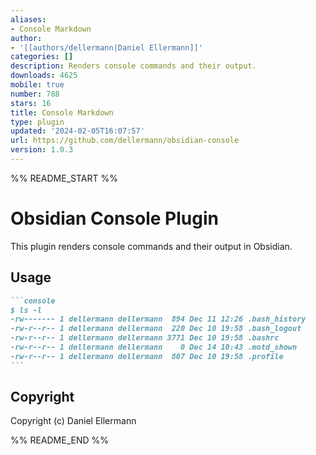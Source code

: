 ```yaml
---
aliases:
- Console Markdown
author:
- '[[authors/dellermann|Daniel Ellermann]]'
categories: []
description: Renders console commands and their output.
downloads: 4625
mobile: true
number: 788
stars: 16
title: Console Markdown
type: plugin
updated: '2024-02-05T16:07:57'
url: https://github.com/dellermann/obsidian-console
version: 1.0.3
---
```


%% README_START %%

# Obsidian Console Plugin

This plugin renders console commands and their output in Obsidian.

## Usage

~~~markdown
```console
$ ls -l
-rw------- 1 dellermann dellermann  894 Dec 11 12:26 .bash_history
-rw-r--r-- 1 dellermann dellermann  220 Dec 10 19:58 .bash_logout
-rw-r--r-- 1 dellermann dellermann 3771 Dec 10 19:58 .bashrc
-rw-r--r-- 1 dellermann dellermann    0 Dec 14 10:43 .motd_shown
-rw-r--r-- 1 dellermann dellermann  807 Dec 10 19:58 .profile
```
~~~


## Copyright

Copyright (c) Daniel Ellermann


%% README_END %%